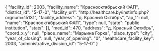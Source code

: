 {
    "facility_id": 2003,
    "facility_name": "Краснооктябрьский ФАП",
    "district_id": "5-17-0",
    "facility_url": "http:\/\/healthcare.by\/instinfo.php?orgnum=15131",
    "facility_address": "д. Красный Октябрь",
    "ap_1": null,
    "name": "Краснооктябрьский ФАП",
    "type": null,
    "state": "public institution",
    "stats": [],
    "med_id": 470,
    "address": "д. Красный Октябрь",
    "coord_x_y": null,
    "place_name": "Марьина Горка",
    "place_type": "city",
    "year_of_closing": null,
    "year_of_opening": "0",
    "healthcare_facility_key": 2003,
    "administrative_division_id": "5-17-0"
}